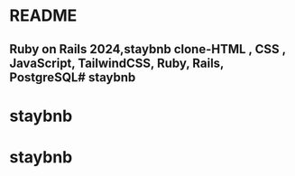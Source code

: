 # README

## Ruby on Rails 2024,staybnb clone-HTML , CSS , JavaScript, TailwindCSS, Ruby, Rails, PostgreSQL# staybnb
# staybnb
# staybnb
